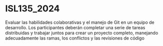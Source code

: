 # ISL135_2024
Evaluar las habilidades colaborativas y el manejo de Git en un equipo de desarrollo. Los
participantes deberán completar una serie de tareas distribuidas y trabajar juntos para crear
un proyecto completo, manejando adecuadamente las ramas, los conflictos y las revisiones
de código
